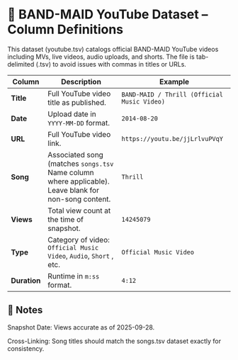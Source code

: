 # 📖 BAND-MAID YouTube Dataset – Column Definitions #

This dataset (youtube.tsv) catalogs official BAND-MAID YouTube videos including MVs, live videos, audio uploads, and shorts.
The file is tab-delimited (.tsv) to avoid issues with commas in titles or URLs.

| Column       | Description                                                                                           | Example                                       |
| ------------ | ------------------------------------------------------------------------------------------------------| --------------------------------------------- |
| **Title**    | Full YouTube video title as published.                                                                | `BAND-MAID / Thrill (Official Music Video)`   |
| **Date**     | Upload date in `YYYY-MM-DD` format.                                                                   | `2014-08-20`                                  |
| **URL**      | Full YouTube video link.                                                                              | `https://youtu.be/jjLrlvuPVqY`                |
| **Song**     | Associated song (matches `songs.tsv` Name column where applicable). Leave blank for non-song content. | `Thrill`                                      |
| **Views**    | Total view count at the time of snapshot.                                                             | `14245079`                                    |
| **Type**     | Category of video: `Official Music Video`, `Audio`, `Short` , etc.                                    | `Official Music Video`                        |
| **Duration** | Runtime in `m:ss` format.                                                                             | `4:12`                                       |

## 📝 Notes ##

Snapshot Date: Views accurate as of 2025-09-28.

Cross-Linking: Song titles should match the songs.tsv dataset exactly for consistency.
